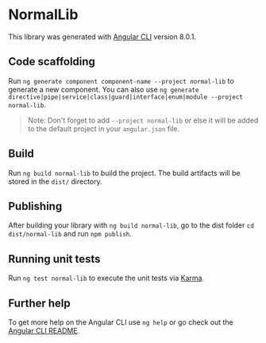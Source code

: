 # NormalLib

This library was generated with [Angular CLI](https://github.com/angular/angular-cli) version 8.0.1.

## Code scaffolding

Run `ng generate component component-name --project normal-lib` to generate a new component. You can also use `ng generate directive|pipe|service|class|guard|interface|enum|module --project normal-lib`.
> Note: Don't forget to add `--project normal-lib` or else it will be added to the default project in your `angular.json` file. 

## Build

Run `ng build normal-lib` to build the project. The build artifacts will be stored in the `dist/` directory.

## Publishing

After building your library with `ng build normal-lib`, go to the dist folder `cd dist/normal-lib` and run `npm publish`.

## Running unit tests

Run `ng test normal-lib` to execute the unit tests via [Karma](https://karma-runner.github.io).

## Further help

To get more help on the Angular CLI use `ng help` or go check out the [Angular CLI README](https://github.com/angular/angular-cli/blob/master/README.md).
